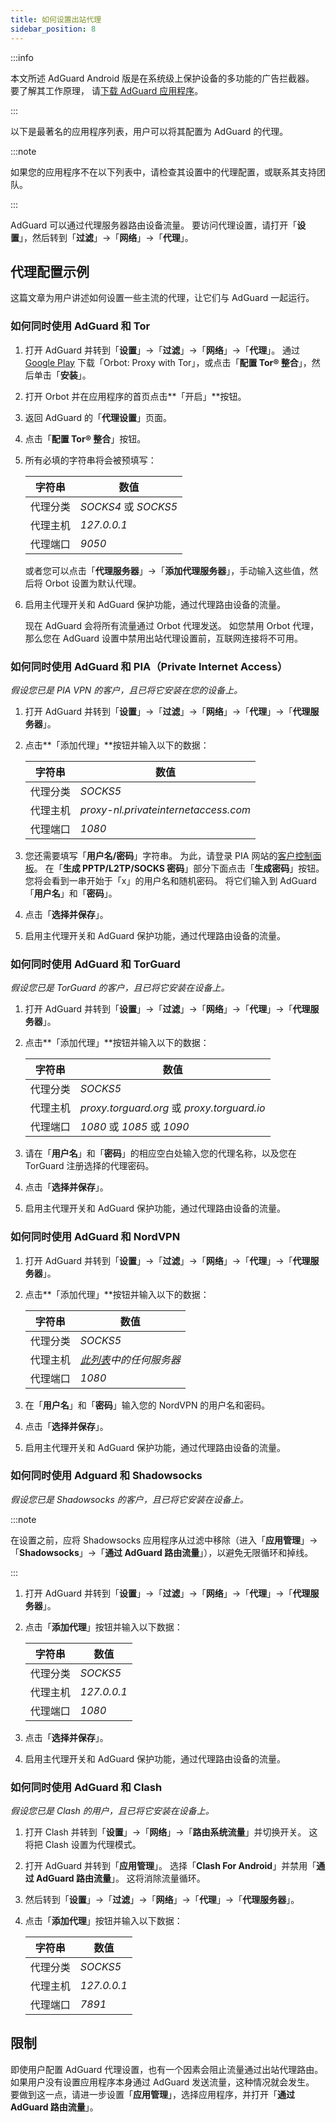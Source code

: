 ```yaml
---
title: 如何设置出站代理
sidebar_position: 8
---
```


:::info

本文所述 AdGuard Android 版是在系统级上保护设备的多功能的广告拦截器。 要了解其工作原理， 请[下载 AdGuard 应用程序](https://agrd.io/download-kb-adblock)。

:::

以下是最著名的应用程序列表，用户可以将其配置为 AdGuard 的代理。

:::note

如果您的应用程序不在以下列表中，请检查其设置中的代理配置，或联系其支持团队。

:::

AdGuard 可以通过代理服务器路由设备流量。 要访问代理设置，请打开「**设置**」，然后转到「**过滤**」→「**网络**」→「**代理**」。

## 代理配置示例

这篇文章为用户讲述如何设置一些主流的代理，让它们与 AdGuard 一起运行。

### 如何同时使用 AdGuard 和 Tor

1. 打开 AdGuard 并转到「**设置**」→「**过滤**」→「**网络**」→「**代理**」。 通过 [Google Play](https://play.google.com/store/apps/details?id=org.torproject.android&noprocess) 下载「Orbot: Proxy with Tor」，或点击「**配置 Tor® 整合**」，然后单击「**安装**」。

1. 打开 Orbot 并在应用程序的首页点击**「开启」**按钮。

1. 返回 AdGuard 的「**代理设置**」页面。

1. 点击「**配置 Tor® 整合**」按钮。

1. 所有必填的字符串将会被预填写：

    | 字符串  | 数值                  |
    | ---- | ------------------- |
    | 代理分类 | *SOCKS4* 或 *SOCKS5* |
    | 代理主机 | *127.0.0.1*         |
    | 代理端口 | *9050*              |

    或者您可以点击「**代理服务器**」→「**添加代理服务器**」，手动输入这些值，然后将 Orbot 设置为默认代理。

1. 启用主代理开关和 AdGuard 保护功能，通过代理路由设备的流量。

    现在 AdGuard 会将所有流量通过 Orbot 代理发送。 如您禁用 Orbot 代理，那么您在 AdGuard 设置中禁用出站代理设置前，互联网连接将不可用。

### 如何同时使用 AdGuard 和 PIA（Private Internet Access）

*假设您已是 PIA VPN 的客户，且已将它安装在您的设备上。*

1. 打开 AdGuard 并转到「**设置**」→「**过滤**」→「**网络**」→「**代理**」→「**代理服务器**」。

1. 点击**「添加代理」**按钮并输入以下的数据：

    | 字符串  | 数值                                   |
    | ---- | ------------------------------------ |
    | 代理分类 | *SOCKS5*                             |
    | 代理主机 | *proxy-nl.privateinternetaccess.com* |
    | 代理端口 | *1080*                               |

1. 您还需要填写「**用户名/密码**」字符串。 为此，请登录 PIA 网站的[客户控制面板](https://www.privateinternetaccess.com/pages/client-sign-in)。 在「**生成 PPTP/L2TP/SOCKS 密码**」部分下面点击「**生成密码**」按钮。 您将会看到一串开始于「x」的用户名和随机密码。 将它们输入到 AdGuard「**用户名**」和「**密码**」。

1. 点击「**选择并保存**」。

1. 启用主代理开关和 AdGuard 保护功能，通过代理路由设备的流量。

### 如何同时使用 AdGuard 和 TorGuard

*假设您已是 TorGuard 的客户，且已将它安装在设备上。*

1. 打开 AdGuard 并转到「**设置**」→「**过滤**」→「**网络**」→「**代理**」→「**代理服务器**」。

1. 点击**「添加代理」**按钮并输入以下的数据：

    | 字符串  | 数值                                         |
    | ---- | ------------------------------------------ |
    | 代理分类 | *SOCKS5*                                   |
    | 代理主机 | *proxy.torguard.org* 或 *proxy.torguard.io* |
    | 代理端口 | *1080* 或 *1085* 或 *1090*                   |

1. 请在「**用户名**」和「**密码**」的相应空白处输入您的代理名称，以及您在 TorGuard 注册选择的代理密码。

1. 点击「**选择并保存**」。

1. 启用主代理开关和 AdGuard 保护功能，通过代理路由设备的流量。

### 如何同时使用 AdGuard 和 NordVPN

1. 打开 AdGuard 并转到「**设置**」→「**过滤**」→「**网络**」→「**代理**」→「**代理服务器**」。

1. 点击**「添加代理」**按钮并输入以下的数据：

    | 字符串  | 数值                                                                                                               |
    | ---- | ---------------------------------------------------------------------------------------------------------------- |
    | 代理分类 | *SOCKS5*                                                                                                         |
    | 代理主机 | *[此列表](https://support.nordvpn.com/hc/en-us/articles/20195967385745-NordVPN-proxy-setup-for-qBittorrent)中的任何服务器* |
    | 代理端口 | *1080*                                                                                                           |

1. 在「**用户名**」和「**密码**」输入您的 NordVPN 的用户名和密码。

1. 点击「**选择并保存**」。

1. 启用主代理开关和 AdGuard 保护功能，通过代理路由设备的流量。

### 如何同时使用 Adguard 和 Shadowsocks

*假设您已是 Shadowsocks 的客户，且已将它安装在设备上。*

:::note

在设置之前，应将 Shadowsocks 应用程序从过滤中移除（进入「**应用管理**」→「**Shadowsocks**」→「**通过 AdGuard 路由流量**」），以避免无限循环和掉线。

:::

1. 打开 AdGuard 并转到「**设置**」→「**过滤**」→「**网络**」→「**代理**」→「**代理服务器**」。

1. 点击「**添加代理**」按钮并输入以下数据：

    | 字符串  | 数值          |
    | ---- | ----------- |
    | 代理分类 | *SOCKS5*    |
    | 代理主机 | *127.0.0.1* |
    | 代理端口 | *1080*      |

1. 点击「**选择并保存**」。

1. 启用主代理开关和 AdGuard 保护功能，通过代理路由设备的流量。

### 如何同时使用 AdGuard 和 Clash

*假设您已是 Clash 的用户，且已将它安装在设备上。*

1. 打开 Clash 并转到「**设置**」→「**网络**」→「**路由系统流量**」并切换开关。 这将把 Clash 设置为代理模式。

1. 打开 AdGuard 并转到「**应用管理**」。 选择「**Clash For Android**」并禁用「**通过 AdGuard 路由流量**」。 这将消除流量循环。

1. 然后转到「**设置**」→「**过滤**」→「**网络**」→「**代理**」→「**代理服务器**」。

1. 点击「**添加代理**」按钮并输入以下数据：

    | 字符串  | 数值          |
    | ---- | ----------- |
    | 代理分类 | *SOCKS5*    |
    | 代理主机 | *127.0.0.1* |
    | 代理端口 | *7891*      |

## 限制

即使用户配置 AdGuard 代理设置，也有一个因素会阻止流量通过出站代理路由。 如果用户没有设置应用程序本身通过 AdGuard 发送流量，这种情况就会发生。 要做到这一点，请进一步设置「**应用管理**」，选择应用程序，并打开「**通过 AdGuard 路由流量**」。

